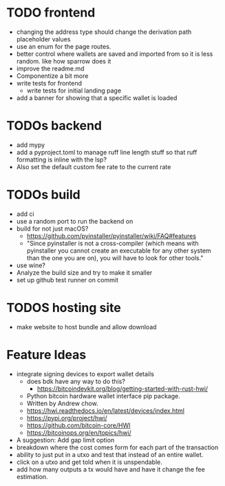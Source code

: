 # TODO frontend
- changing the address type should change the derivation path placeholder values
- use an enum for the page routes.
- better control where wallets are saved and imported from so it is less random. like how sparrow does it
- improve the readme.md
- Componentize a bit more 
- write tests for frontend
  - write tests for initial landing page
- add a banner for showing that a specific wallet is loaded


# TODOs backend
- add mypy
- add a pyproject.toml to manage ruff line length stuff so that ruff formatting is inline with the lsp?
- Also set the default custom fee rate to the current rate 

# TODOs build
- add ci
- use a random port to run the backend on 
- build for not just macOS? 
  - https://github.com/pyinstaller/pyinstaller/wiki/FAQ#features
  - "Since pyinstaller is not a cross-compiler (which means with pyinstaller you cannot create an executable for any other system than the one you are on), you will have to look for other tools."
- use wine?
- Analyze the build size and try to make it smaller
- set up github test runner on commit

# TODOS hosting site
- make website to host bundle and allow download


# Feature Ideas
- integrate signing devices to export wallet details
  - does bdk have any way to do this?
    - https://bitcoindevkit.org/blog/getting-started-with-rust-hwi/
  - Python bitcoin hardware wallet interface pip package.
   - Written by Andrew chow.
   - https://hwi.readthedocs.io/en/latest/devices/index.html
   - https://pypi.org/project/hwi/
   - https://github.com/bitcoin-core/HWI
   - https://bitcoinops.org/en/topics/hwi/
- A suggestion: Add gap limit option
- breakdown where the cost comes form for each part of the transaction
- ability to just put in a utxo and test that instead of an entire wallet.
- click on a utxo and get told when it is unspendable.
- add how many outputs a tx would have and have it change the fee estimation.

